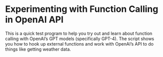# Experimenting with Function Calling in OpenAI API

This is a quick test program to help you try out and learn about function calling with OpenAI’s GPT models (specifically GPT-4). The script shows you how to hook up external functions and work with OpenAI’s API to do things like getting weather data.



